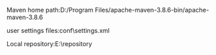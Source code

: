 Maven home path:D:/Program Files/apache-maven-3.8.6-bin/apache-maven-3.8.6

user settings files:conf\settings.xml

Local repository:E:\repository
